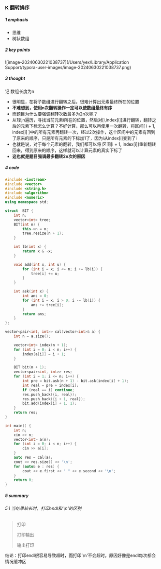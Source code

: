### K [翻转排序](https://ac.nowcoder.com/acm/contest/85333/K)

##### 1 emphasis

* 思维
* 树状数组



##### 2 key points

![image-20240630221038737](/Users/yex/Library/Application Support/typora-user-images/image-20240630221038737.png)



##### 3 thought

记 数组长度为n

- 很明显，在将子数组进行翻转之后，很难计算出元素最终所在的位置
- **不难想到，使用n次翻转操作一定可以使数组最终有序**
- 而题目为什么要强调翻转次数最多为2n次呢？
- 从1到n遍历，寻找当前元素i所在的位置，然后对[i,index[i]]进行翻转，翻转之后的元素下标怎么计算？不好计算，那么可以再使用一次翻转，将区间[ i + 1, index[i] ]中的所有元素再翻转一次，经过2次操作，这个区间中的元素有回到了原来的顺序，只是所有元素的下标加1了，因为i从index[i]变到了i
- 也就是说，对于每个元素的翻转，我们都可以将 区间[i + 1, index[i]]重新翻转回来，得到原来的顺序，这样就可以计算元素的真实下标了
- **这也就是题目强调最多翻转2n次的原因**



##### 4 code

```cpp
#include <iostream>
#include <vector>
#include <string.h>
#include <algorithm>
#include <numeric>
using namespace std;

struct  BIT {
    int n;
    vector<int> tree;
    BIT(int n) {
        this->n = n;
        tree.resize(n + 1);
    }

    int lb(int x) {
        return x & -x;
    }

    void add(int x, int u) {
        for (int i = x; i <= n; i += lb(i)) {
            tree[i] += u;
        }
    }

    int ask(int x) {
        int ans = 0;
        for (int i = x; i > 0; i -= lb(i)) {
            ans += tree[i];
        }
        return ans;
    }
};

vector<pair<int, int>> cal(vector<int>& a) {
    int n = a.size();

    vector<int> index(n + 1);
    for (int i = 0; i < n; i++) {
        index[a[i]] = i + 1;
    }

    BIT bit(n + 1);
    vector<pair<int, int>> res;
    for (int i = 1; i <= n; i++) {
        int pre = bit.ask(n + 1) - bit.ask(index[i] + 1);
        int real = pre + index[i];
        if (real == i) continue;
        res.push_back({i, real});
        res.push_back({i + 1, real});
        bit.add(index[i] + 1, 1);
    }
    return res;
}

int main() {
    int n;
    cin >> n;
    vector<int> a(n);
    for (int i = 0; i < n; i++) {
        cin >> a[i];
    }
    auto res = cal(a);
    cout << res.size() << '\n';
    for (auto& e : res) {
        cout << e.first << " " << e.second << '\n';
    }
    return 0;
}
```



##### 5 summary

###### 5.1 当结果较长时，打印endl和'\n'的区别

> 打印
>
> 打印输出
>
> 输出打印

结论：打印endl很容易导致超时，而打印'\n'不会超时，原因好像是endl每次都会情况缓冲区



